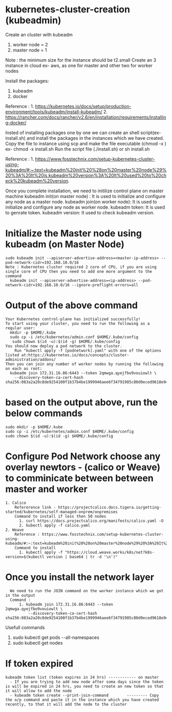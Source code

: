 # kubernetes-cluster-creation (kubeadmin)

Create an cluster with kubeadm
  1. worker node = 2
  2. master node = 1


Note : the minimum size for the instance should be t2.small
Create an 3 instance in cloud ex- aws, as one for master and other two for worker nodes

Install the packages:
  1. kubeadm
  2. docker 

Reference : 1. https://kubernetes.io/docs/setup/production-environment/tools/kubeadm/install-kubeadm/
            2. https://rancher.com/docs/rancher/v2.6/en/installation/requirements/installing-docker/
            
Insted of installing packages one by one we can create an shell script(ex-install.sh) and install the packages in the instances which we have created.
Copy the file to instance using scp and make the file executable (chmod -x <filename>) ex- chmod -x install.sh
Run the script file (./install.sh) or sh install.sh
  
Reference : 1. https://www.fosstechnix.com/setup-kubernetes-cluster-using-kubeadm/#:~:text=kubeadm%20init%20%28on%20master%20node%29%20%3A%20It%20is,kubeadm%20version%3A%20It%20used%20to%20check%20kubeadm%20version.
  
Once you complete installation, we need to initilize control plane on master machine
  kubeadm init(on master node) : It is used to initialize and configure any node as a master node.
  kubeadm join(on worker node): It is used to initialize and configure any node as worker node.
  kubeadm token: It is used to genrate token.
  kubeadm version: It used to check kubeadm version.
  
# Initialize the Master node using kubeadm (on Master Node)
    sudo kubeadm init --apiserver-advertise-address=<master-ip-address> --pod-network-cidr=192.168.10.0/16
    Note : Kubernetes cluster required 2 core of CPU, if you are using single core of CPU then you need to add one more argument to the command
      kubeadm init --apiserver-advertise-address=<ip-address> --pod-network-cidr=192.168.10.0/16 --ignore-preflight-errors=all
  
 # Output of the above command 
    Your Kubernetes control-plane has initialized successfully!
    To start using your cluster, you need to run the following as a regular user:
      mkdir -p $HOME/.kube
      sudo cp -i /etc/kubernetes/admin.conf $HOME/.kube/config
       sudo chown $(id -u):$(id -g) $HOME/.kube/config
    You should now deploy a pod network to the cluster.
        Run "kubectl apply -f [podnetwork].yaml" with one of the options listed at:https://kubernetes.io/docs/concepts/cluster-administration/addons/
    Then you can join any number of worker nodes by running the following on each as root:
      kubeadm join 172.31.16.86:6443 --token 2qmwga.qyejfbo9vouiowlt \
        --discovery-token-ca-cert-hash sha256:083a2a20c8de9254100f1b37b4be1999946aee6f34791985c80d9eced9618e94
  
  
  # based on the output above, run the below commands
    sudo mkdir -p $HOME/.kube
    sudo cp -i /etc/kubernetes/admin.conf $HOME/.kube/config
    sudo chown $(id -u):$(id -g) $HOME/.kube/config
  
  # Configure Pod Network choose any overlay newtors - (calico or Weave) to comminicate between between master and worker
    1. Calico
        Refererence link - https://projectcalico.docs.tigera.io/getting-started/kubernetes/self-managed-onprem/onpremises
        Command to install if less then 50 nodes
          1. curl https://docs.projectcalico.org/manifests/calico.yaml -O
          2. kubectl apply -f calico.yaml
    2. Weave 
        Reference : https://www.fosstechnix.com/setup-kubernetes-cluster-using-kubeadm/#:~:text=kubeadm%20init%20%28on%20master%20node%29%20%3A%20It%20is,kubeadm%20version%3A%20It%20used%20to%20check%20kubeadm%20version.
        Command to install
          1. kubectl apply -f "https://cloud.weave.works/k8s/net?k8s-version=$(kubectl version | base64 | tr -d '\n')"
  
  
  # Once you install the network layer 
      We need to run the JOIN command on the worker instance which we got in the output
      Command :
          1. kubeadm join 172.31.16.86:6443 --token 2qmwga.qyejfbo9vouiowlt \
              --discovery-token-ca-cert-hash sha256:083a2a20c8de9254100f1b37b4be1999946aee6f34791985c80d9eced9618e94
  
  
 Usefull commands
 1. sudo kubectl get pods --all-namespaces
 2. sudo kubectl get nodes
  
 # If token expired 
    kubeadm token list (token expires in 24 hrs) ------------ on master
      - If you are trying to add new node after soma days since the token is will be expired in 24 hrs, you need to create an new token so that it will allow to add the node
      - kubeadm token create --print-join-command        --------- Copy the o/p command and paste it in the instance which you have created recently, to that it will add the node to the cluster
  

  
  


 
